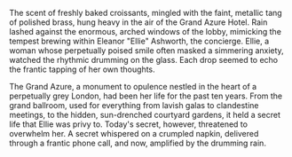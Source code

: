 The scent of freshly baked croissants, mingled with the faint, metallic tang of polished brass, hung heavy in the air of the Grand Azure Hotel.  Rain lashed against the enormous, arched windows of the lobby, mimicking the tempest brewing within  Eleanor "Ellie"  Ashworth, the concierge.  Ellie, a woman whose perpetually poised smile often masked a simmering anxiety, watched the rhythmic drumming on the glass.  Each drop seemed to echo the frantic tapping of her own thoughts.

The Grand Azure, a monument to opulence nestled in the heart of a perpetually grey London, had been her life for the past ten years.  From the grand ballroom, used for everything from lavish galas to clandestine meetings, to the hidden, sun-drenched courtyard gardens, it held a secret life that Ellie was privy to. Today's secret, however, threatened to overwhelm her.  A secret whispered on a crumpled napkin, delivered through a frantic phone call, and now, amplified by the drumming rain.
